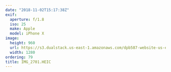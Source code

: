 ```yaml
---
date: "2018-11-02T15:17:38Z"
exif:
  aperture: f/1.8
  iso: 25
  make: Apple
  model: iPhone X
image:
  height: 960
  url: https://s3.dualstack.us-east-1.amazonaws.com/dpb587-website-us-east-1/asset/gallery/2018-europe-trip/9ec3276c-d274-880d-13f1-7b62658080dd~1280.jpg
  width: 1280
ordering: 79
title: IMG_2701.HEIC
---
```

